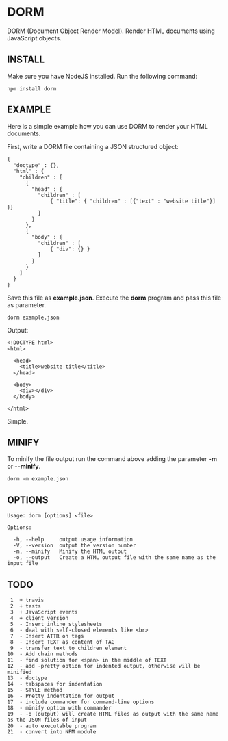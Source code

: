 DORM
====

DORM (Document Object Render Model). Render HTML documents using JavaScript objects.

INSTALL
-------
Make sure you have NodeJS installed. Run the following command:

    npm install dorm


EXAMPLE
-------
Here is a simple example how you can use DORM to render your HTML documents.

First, write a DORM file containing a JSON structured object:

    {
      "doctype" : {},
      "html" : {
        "children" : [
          {
            "head" : {
              "children" : [
                  { "title": { "children" : [{"text" : "website title"}] }}
              ]
            }
          },
          {
            "body" : {
              "children" : [
                  { "div": {} }
              ]
            }
          }
        ]
      }
    }

Save this file as **example.json**. Execute the **dorm** program and pass this file as parameter.

    dorm example.json

Output:

    <!DOCTYPE html>
    <html>
    
      <head>
        <title>website title</title>
      </head>
      
      <body>
        <div></div>
      </body>

    </html>

Simple.

MINIFY
------
To minify the file output run the command above adding the parameter **-m** or **--minify**.

    dorm -m example.json

OPTIONS
-------

    Usage: dorm [options] <file>

    Options:

      -h, --help     output usage information
      -V, --version  output the version number
      -m, --minify   Minify the HTML output
      -o, --output   Create a HTML output file with the same name as the input file


TODO
----
     1	+ travis
     2	+ tests
     3	+ JavaScript events
     4	+ client version
     5	- Insert inline stylesheets
     6	- deal with self-closed elements like <br>
     7	- Insert ATTR on tags
     8	- Insert TEXT as content of TAG
     9	- transfer text to children element
    10	- Add chain methods
    11	- find solution for <span> in the middle of TEXT
    12	- add -pretty option for indented output, otherwise will be minified
    13	- doctype
    14	- tabspaces for indentation
    15	- STYLE method
    16	- Pretty indentation for output
    17	- include commander for command-line options
    18	- minify option with commander
    19	- -o (output) will create HTML files as output with the same name as the JSON files of input
    20	- auto executable program
    21	- convert into NPM module
